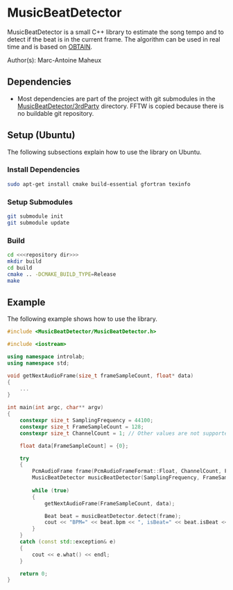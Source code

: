 # MusicBeatDetector
MusicBeatDetector is a small C++ library to estimate the song tempo and to detect if the beat is in the current frame. The algorithm can be used in real time and is based on [OBTAIN](https://arxiv.org/abs/1704.02216).

Author(s): Marc-Antoine Maheux

## Dependencies

* Most dependencies are part of the project with git submodules in the [MusicBeatDetector/3rdParty](MusicBeatDetector/3rdParty) directory. FFTW is copied because there is no buildable git repository.

## Setup (Ubuntu)
The following subsections explain how to use the library on Ubuntu.

### Install Dependencies
```bash
sudo apt-get install cmake build-essential gfortran texinfo
```

### Setup Submodules
```bash
git submodule init
git submodule update
```

### Build
```bash
cd <<<repository dir>>>
mkdir build
cd build
cmake .. -DCMAKE_BUILD_TYPE=Release
make
```

## Example
The following example shows how to use the library.

```cpp
#include <MusicBeatDetector/MusicBeatDetector.h>

#include <iostream>

using namespace introlab;
using namespace std;

void getNextAudioFrame(size_t frameSampleCount, float* data)
{
    ...
}

int main(int argc, char** argv)
{
    constexpr size_t SamplingFrequency = 44100;
    constexpr size_t FrameSampleCount = 128;
    constexpr size_t ChannelCount = 1; // Other values are not supported

    float data[FrameSampleCount] = {0};

    try
    {
        PcmAudioFrame frame(PcmAudioFrameFormat::Float, ChannelCount, FrameSampleCount, reinterpret_cast<uint8_t*>(data));
        MusicBeatDetector musicBeatDetector(SamplingFrequency, FrameSampleCount);
    
        while (true)
        {
            getNextAudioFrame(FrameSampleCount, data);

            Beat beat = musicBeatDetector.detect(frame);
            cout << "BPM=" << beat.bpm << ", isBeat=" << beat.isBeat << endl;       
        }
    }
    catch (const std::exception& e)
    {
        cout << e.what() << endl;
    }

    return 0;
}
```
